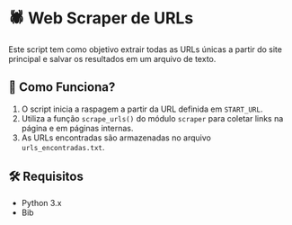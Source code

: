 # 🕷️ Web Scraper de URLs

Este script tem como objetivo extrair todas as URLs únicas a partir do site principal e salvar os resultados em um arquivo de texto.

## 🚀 Como Funciona?

1. O script inicia a raspagem a partir da URL definida em `START_URL`.
2. Utiliza a função `scrape_urls()` do módulo `scraper` para coletar links na página e em páginas internas.
3. As URLs encontradas são armazenadas no arquivo `urls_encontradas.txt`.

## 🛠️ Requisitos

- Python 3.x
- Bib
